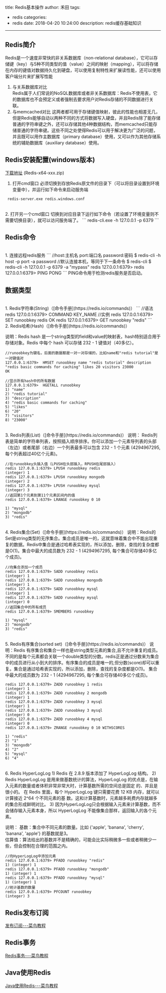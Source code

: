 title: Redis基本操作
author: 禾田
tags:
  - redis
categories:
  - redis
date: 2018-04-20 10:24:00
description: redis缓存基础知识
---
## Redis简介
Redis是一个速度非常快的非关系数据库（non-relational database），它可以存储键（key）与5种不同类型的值（value）之间的映射（mapping），可以将存储在内存的键值对数据持久化到硬盘，可以使用复制特性来扩展读性能，还可以使用客户端分片来扩展写性能
<br>
1. 与关系数据库对比  
Redis属于人们常说的NoSQL数据库或者非关系数据库：Redis不使用表，它的数据库也不会预定义或者强制去要求用户对Redis存储的不同数据进行关联。
2. 与memcached对比
这两者都可用于存储键值映射，彼此的性能也相差无几，但是Redis能够自动以两种不同的方式将数据写入硬盘，并且Redis除了能存储普通的字符串键之外，还可以存储其他4种数据结构，而memcached只能存储普通的字符串键。这些不同之处使得Redis可以用于解决更为广泛的问题，并且既可以用作主数据库（primary database）使用，又可以作为其他存储系统的辅助数据库（auxiliary database）使用。

## Redis安装配置(windows版本)
[下载地址](https://github.com/MSOpenTech/redis/releases) (Redis-x64-xxx.zip)
<br>
1. 打开cmd窗口
必须切换到存放Redis原文件的目录下（可以将目录设置到环境变量中），并运行如下命令来启动服务端
```
 redis-server.exe redis.windows.conf
```
<br>
2. 打开另一个cmd窗口
切换到对应目录下运行如下命令（若设置了环境变量则不需要切换目录），就可以访问服务端了。
```
redis-cli.exe -h 127.0.0.1 -p 6379
```

## Redis命令
<br>
1. 连接远程redis服务
```
//host:主机名 port:端口名 password:密码
$ redis-cli -h host -p port -a password
//默认连接本机，等同于下一条命令
$ redis-cli
$ redis-cli -h 127.0.0.1 -p 6379 -a "mypass"
redis 127.0.0.1:6379>
redis 127.0.0.1:6379> PING
PONG
```
PING命令用于检测redis服务是否启动。

## 数据类型
<br>
1. Redis字符串(String)（[命令手册](https://redis.io/commands)）
```
//语法
redis 127.0.0.1:6379> COMMAND KEY_NAME
//实例
redis 127.0.0.1:6379> SET runoobkey redis
OK
redis 127.0.0.1:6379> GET runoobkey
"redis"
```
<br>
2. Redis哈希(Hash)（[命令手册](https://redis.io/commands)）

说明：Redis hash 是一个string类型的field和value的映射表，hash特别适合用于存储对象。Redis 中每个 hash 可以存储 232 - 1 键值对（40多亿）。
```
//runoobkey为键名，后面的数据都是一对一对存储的，比如name和"redis tutorial"是一对键值对
127.0.0.1:6379>  HMSET runoobkey name "redis tutorial" description "redis basic commands for caching" likes 20 visitors 23000
OK

//显示所有hash中的所有数据
127.0.0.1:6379>  HGETALL runoobkey
1) "name"
2) "redis tutorial"
3) "description"
4) "redis basic commands for caching"
5) "likes"
6) "20"
7) "visitors"
8) "23000"
```
<br>
3. Redis列表(List)（[命令手册](https://redis.io/commands)）  
说明： Redis列表是简单的字符串列表，按照插入顺序排序。你可以添加一个元素导列表的头部（左边）或者尾部（右边）一个列表最多可以包含 232 - 1 个元素 (4294967295, 每个列表超过40亿个元素)。

```
//在runoobkey头插入值（LPUSH在头部插入，RPUSH在尾部插入）
redis 127.0.0.1:6379> LPUSH runoobkey redis
(integer) 1
redis 127.0.0.1:6379> LPUSH runoobkey mongodb
(integer) 2
redis 127.0.0.1:6379> LPUSH runoobkey mysql
(integer) 3
//返回第1个元素到第11个元素区间内的值
redis 127.0.0.1:6379> LRANGE runoobkey 0 10

1) "mysql"
2) "mongodb"
3) "redis"
```
<br>
4. Redis集合(Set)（[命令手册](https://redis.io/commands)）  
说明：Redis的Set是string类型的无序集合。集合成员是唯一的，这就意味着集合中不能出现重复的数据。Redis中集合是通过哈希表实现的，所以添加，删除，查找的复杂度都是O(1)。集合中最大的成员数为 232 - 1 (4294967295, 每个集合可存储40多亿个成员)。

```
//向集合添加一个成员
redis 127.0.0.1:6379> SADD runoobkey redis
(integer) 1
redis 127.0.0.1:6379> SADD runoobkey mongodb
(integer) 1
redis 127.0.0.1:6379> SADD runoobkey mysql
(integer) 1
redis 127.0.0.1:6379> SADD runoobkey mysql
(integer) 0
//返回集合中的所有成员
redis 127.0.0.1:6379> SMEMBERS runoobkey

1) "mysql"
2) "mongodb"
3) "redis"
```
<br>
5.  Redis有序集合(sorted set)（[命令手册](https://redis.io/commands)）  
说明：Redis 有序集合和集合一样也是string类型元素的集合,且不允许重复的成员。不同的是每个元素都会关联一个double类型的分数。redis正是通过分数来为集合中的成员进行从小到大的排序。有序集合的成员是唯一的,但分数(score)却可以重复。集合是通过哈希表实现的，所以添加，删除，查找的复杂度都是O(1)。 集合中最大的成员数为 232 - 1 (4294967295, 每个集合可存储40多亿个成员)。

```
redis 127.0.0.1:6379> ZADD runoobkey 1 redis
(integer) 1
redis 127.0.0.1:6379> ZADD runoobkey 2 mongodb
(integer) 1
redis 127.0.0.1:6379> ZADD runoobkey 3 mysql
(integer) 1
redis 127.0.0.1:6379> ZADD runoobkey 3 mysql
(integer) 0
redis 127.0.0.1:6379> ZADD runoobkey 4 mysql
(integer) 0
redis 127.0.0.1:6379> ZRANGE runoobkey 0 10 WITHSCORES

1) "redis"
2) "1"
3) "mongodb"
4) "2"
5) "mysql"
6) "4"
```
<br>
6. Redis HyperLogLog
1) Redis 在 2.8.9 版本添加了 HyperLogLog 结构。
2) Redis HyperLogLog 是用来做基数统计的算法，HyperLogLog 的优点是，在输入元素的数量或者体积非常非常大时，计算基数所需的空间总是固定 的、并且是很小的。
在 Redis 里面，每个 HyperLogLog 键只需要花费 12 KB 内存，就可以计算接近 2^64 个不同元素的基 数。这和计算基数时，元素越多耗费内存就越多的集合形成鲜明对比。
3) 因为HyperLogLog只会根据输入元素来计算基数，而不会储存输入元素本身，所以 HyperLogLog 不能像集合那样，返回输入的各个元素。

说明：
基数：集合中不同元素的数量。比如 {'apple', 'banana', 'cherry', 'banana', 'apple'} 的基数就是3。  
估算值：算法给出的基数并不是精确的，可能会比实际稍微多一些或者稍微少一些，但会控制在合理的范围之内。

```
//向HyperLogLog中添加元素
redis 127.0.0.1:6379> PFADD runoobkey "redis"
1) (integer) 1
redis 127.0.0.1:6379> PFADD runoobkey "mongodb"
1) (integer) 1
redis 127.0.0.1:6379> PFADD runoobkey "mysql"
1) (integer) 1
//统计基数的数量
redis 127.0.0.1:6379> PFCOUNT runoobkey
(integer) 3
```

## Redis发布订阅
[发布订阅---菜鸟教程](http://www.runoob.com/redis/redis-pub-sub.html)

## Redis事务
[Redis事务---菜鸟教程](http://www.runoob.com/redis/redis-transactions.html)

## Java使用Redis
[Java使用Redis---菜鸟教程](http://www.runoob.com/redis/redis-java.html)
